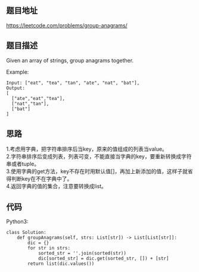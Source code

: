 ## 题目地址
https://leetcode.com/problems/group-anagrams/

## 题目描述
Given an array of strings, group anagrams together.

Example:
```
Input: ["eat", "tea", "tan", "ate", "nat", "bat"],
Output:
[
  ["ate","eat","tea"],
  ["nat","tan"],
  ["bat"]
]
```

## 思路
1.考虑用字典，把字符串排序后当key，原来的值组成的列表当value。  
2.字符串排序后变成列表，列表可变，不能直接当字典的key，要重新转换成字符串或者tuple。  
3.使用字典的get方法，key不存在时用默认值[]，再加上新添加的值，这样子就省得判断key在不在字典中了。  
4.返回字典的值的集合，注意要转换成list。  

## 代码
Python3:
```
class Solution:
    def groupAnagrams(self, strs: List[str]) -> List[List[str]]:
        dic = {}
        for str in strs:
            sorted_str = ''.join(sorted(str))
            dic[sorted_str] = dic.get(sorted_str, []) + [str]
        return list(dic.values())
```
